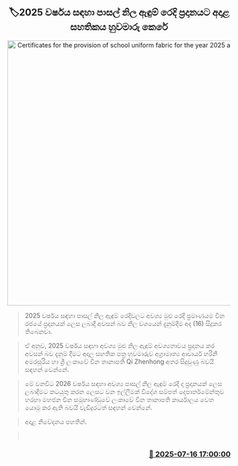 <p align='center'><b><h2 align='center' title='Certificates for the provision of school uniform fabric for the year 2025 are exchanged'>🏷2025 වර්ෂය සඳහා පාසල් නිල ඇඳුම් රෙදි ප්‍රදානයට අදාළ සහතිකය හුවමාරු කෙරේ</h2></b></p>
<p align='center'><img src='https://helakuru.sgp1.cdn.digitaloceanspaces.com/esana/images/lib/chaina-edut-uop.jpg' width='600' alt='Certificates for the provision of school uniform fabric for the year 2025 are exchanged'></p>

> 2025 වර්ෂය සඳහා පාසල් නිල ඇඳුම් රෙදිවලට අවශ්‍ය මුළු රෙදි ප්‍රමාණයම චීන රජයේ ප්‍රදානයක් ලෙස ලබාදී අවසන් බව නිල වශයෙන් දැනුම්දීම අද (16) සිදුකර තිබෙනවා.

> ඒ අනුව, 2025 වර්ෂය සඳහා අවශ්‍ය මුළු නිල ඇඳුම් අවශ්‍යතාවය ප්‍රදානය කර අවසන් බව දැනුම් දීමට අදාල සහතික පත්‍ර හුවමාරුව අග්‍රාමාත්‍ය ආචාර්ය හරිනි අමරසූරිය හා ශ්‍රී ලංකාවේ චීන තානාපති Qi Zhenhong අතර සිදුවුණු බවයි සඳහන් වෙන්නේ.

> මේ වනවිට 2026 වර්ෂය සඳහා අවශ්‍ය පාසල් නිල ඇඳුම් රෙදි ද ප්‍රදානයක් ලෙස ලබාදීමට කටයුතු කරන ලෙසට වන ඉල්ලීමක් විදේශ සම්පත් දෙපාර්තමේන්තුව හරහා මහජන චීන සමූහාණ්ඩුවේ ලංකාවේ චීන තානාපති කාර්යාලය වෙත යොමු කර ඇති බවයි වැඩිදුරටත් සඳහන් වෙන්නේ.

> අදාළ නිවේදනය පහතින්.

>  



<h3 align='right'><a href='https://www.helakuru.lk/esana/p/111913/'>📅 2025-07-16 17:00:00</a></h3>

